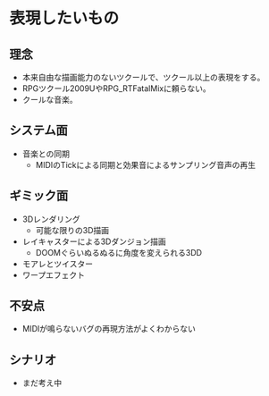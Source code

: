 # 表現したいもの
## 理念
- 本来自由な描画能力のないツクールで、ツクール以上の表現をする。
- RPGツクール2009UやRPG_RTFatalMixに頼らない。
- クールな音楽。
## システム面
- 音楽との同期
  - MIDIのTickによる同期と効果音によるサンプリング音声の再生
## ギミック面
- 3Dレンダリング
  - 可能な限りの3D描画
- レイキャスターによる3Dダンジョン描画
  - DOOMぐらいぬるぬるに角度を変えられる3DD
- モアレとツイスター
- ワープエフェクト
## 不安点
- MIDIが鳴らないバグの再現方法がよくわからない
## シナリオ
- まだ考え中
